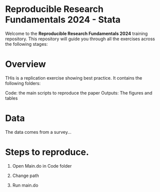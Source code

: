 # Reproducible Research Fundamentals 2024 - Stata

Welcome to the **Reproducible Research Fundamentals 2024** training repository. This repository will guide you through all the exercises across the following stages:

# Overview

THis is a replication exercise showing best practice. It contains the following folders:

Code: the main scripts to reproduce the paper
Outputs: The figures and tables


# Data 

The data comes from a survey...


# Steps to reproduce.

1. Open Main.do in Code folder

2. Change path

3. Run main.do


